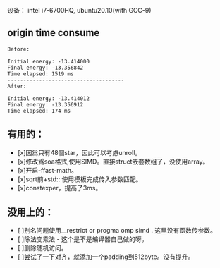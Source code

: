 设备： intel i7-6700HQ, ubuntu20.10(with GCC-9)

origin time consume
---

```
Before:

Initial energy: -13.414000
Final energy: -13.356842
Time elapsed: 1519 ms
-------------------------------------
After:

Initial energy: -13.414012
Final energy: -13.356912
Time elapsed: 174 ms
```

**有用的：**
---
- [x]因爲只有48個star，因此可以考慮unroll。
- [x]修改爲soa格式,使用SIMD。直接struct嵌套数组了，没使用array。
- [x]开启-ffast-math。
- [x]sqrt前+std:: 使用模板完成传入参数匹配。
- [x]constexper，提高了3ms。



**没用上的：**
---
- [ ]别名问题使用__restrict or progma omp simd  . 这里没有函数传参数。
- [ ]除法变乘法 - 这个是不是编译器自己做的呀。
- [ ]删除随机访问。
- [ ]尝试了一下对齐，就添加一个padding到512byte。没有提升。

